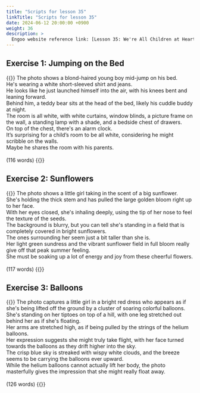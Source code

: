 ```yaml
---
title: "Scripts for lesson 35"
linkTitle: "Scripts for lesson 35"
date: 2024-06-12 20:00:00 +0900
weight: 36
description: >
  Engoo website reference link: [Lesson 35: We're All Children at Heart](https://engoo.com/app/lessons/describing-pictures-intermediate-describing-pictures-were-all-children-at-heart/Mcm5yEqVEeev7YuexZYG5A?category_id=P_HriMOnEeifo0O-yMP42w&course_id=ZZasjsOnEeiHZVOMC0VfdA)
---
```


## Exercise 1: Jumping on the Bed

{{<card header="**Script**">}}
The photo shows a blond-haired young boy mid-jump on his bed.<br/>
He's wearing a white short-sleeved shirt and jeans.<br/>
He looks like he just launched himself into the air, with his knees bent and leaning forward. <br/>
Behind him, a teddy bear sits at the head of the bed, likely his cuddle buddy at night. <br/>
The room is all white, with white curtains, window blinds, a picture frame on the wall, a standing lamp with a shade, and a bedside chest of drawers. <br/>
On top of the chest, there's an alarm clock. <br/>
It’s surprising for a child’s room to be all white, considering he might scribble on the walls. <br/>
Maybe he shares the room with his parents.<br/>
<br/>
(116 words)
{{</card>}}

## Exercise 2: Sunflowers

{{<card header="**Script**">}}
The photo shows a little girl taking in the scent of a big sunflower. <br/>
She's holding the thick stem and has pulled the large golden bloom right up to her face. <br/>
With her eyes closed, she's inhaling deeply, using the tip of her nose to feel the texture of the seeds.<br/>
The background is blurry, but you can tell she's standing in a field that is completely covered in bright sunflowers.<br/>
The ones surrounding her seem just a bit taller than she is.<br/>
Her light green sundress and the vibrant sunflower field in full bloom really give off that peak summer feeling. <br/>
She must be soaking up a lot of energy and joy from these cheerful flowers.<br/>
<br/>
(117 words)
{{</card>}}

## Exercise 3: Balloons

{{<card header="**Script**">}}
The photo captures a little girl in a bright red dress who appears as if she's being lifted off the ground by a cluster of soaring colorful balloons.<br/>
She's standing on her tiptoes on top of a hill, with one leg stretched out behind her as if she's floating.<br/> 
Her arms are stretched high, as if being pulled by the strings of the helium balloons. <br/>
Her expression suggests she might truly take flight, with her face turned towards the balloons as they drift higher into the sky.<br/>
The crisp blue sky is streaked with wispy white clouds, and the breeze seems to be carrying the balloons ever upward.<br/>
While the helium balloons cannot actually lift her body, the photo masterfully gives the impression that she might really float away.<br/>
<br/>
(126 words)
{{</card>}}

